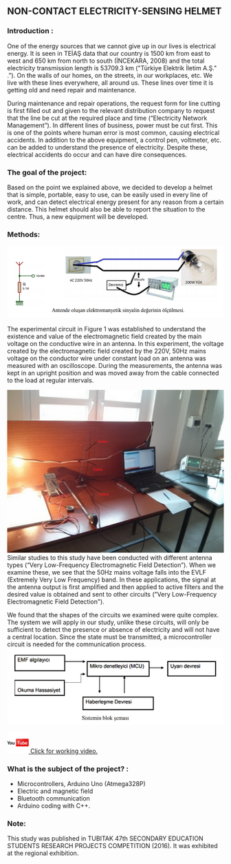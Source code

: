 
## **NON-CONTACT ELECTRICITY-SENSING HELMET**

### Introduction :
One of the energy sources that we cannot give up in our lives is electrical energy. It is seen in TEİAŞ data that our country is 1500 km from east to west and 650 km from north to south (İNCEKARA, 2008) and the total electricity transmission length is 53709.3 km ("Türkiye Elektrik İletim A.Ş." .”). On the walls of our homes, on the streets, in our workplaces, etc. We live with these lines everywhere, all around us. These lines over time it is getting old and need repair and maintenance.

During maintenance and repair operations, the request form for line cutting is first filled out and given to the relevant distribution company to request that the line be cut at the required place and time (“Electricity Network Management”). In different lines of business, power must be cut first. This is one of the points where human error is most common, causing electrical accidents. In addition to the above equipment, a control pen, voltmeter, etc. can be added to understand the presence of electricity. Despite these, electrical accidents do occur and can have dire consequences.

### **The goal of the project:**
Based on the point we explained above, we decided to develop a helmet that is simple, portable, easy to use, can be easily used in every line of work, and can detect electrical energy present for any reason from a certain distance. This helmet should also be able to report the situation to the centre.
Thus, a new equipment will be developed.

### **Methods:**

![Olçum Duzeneği](images/olcum_duzenegi.png)

The experimental circuit in Figure 1 was established to understand the existence and value of the electromagnetic field created by the main voltage on the conductive wire in an antenna. In this experiment, the voltage created by the electromagnetic field created by the 220V, 50Hz mains voltage on the conductor wire under constant load on an antenna was measured with an oscilloscope. During the measurements, the antenna was kept in an upright position and was moved away from the cable connected to the load at regular intervals.


![Olçum Duzeneği Uyg. ](images/IMG_20151222_114633.jpg)
Similar studies to this study have been conducted with different antenna types (“Very Low-Frequency Electromagnetic Field Detection”). When we examine these, we see that the 50Hz mains voltage falls into the EVLF (Extremely Very Low Frequency) band. In these applications, the signal at the antenna output is first amplified and then applied to active filters and the desired value is obtained and sent to other circuits ("Very Low-Frequency Electromagnetic Field Detection").

We found that the shapes of the circuits we examined were quite complex. The system we will apply in our study, unlike these circuits, will only be sufficient to detect the presence or absence of electricity and will not have a central location.
Since the state must be transmitted, a microcontroller circuit is needed for the communication process.
![Olçum Duzeneği Uyg. ](images/blok_sema.png)

<a href="https://youtu.be/xw7cg5efln4" target="_blank"> 
<img src="./images/youtube.png" width="50" >
Click for working video.
</a>



### **What is the subject of the project?** :

- Microcontrollers, Arduino Uno (Atmega328P)
- Electric and magnetic field
- Bluetooth communication
- Arduino coding with C++.

### Note: 
This study was published in TUBITAK 47th SECONDARY EDUCATION STUDENTS RESEARCH PROJECTS COMPETITION (2016).
It was exhibited at the regional exhibition.



